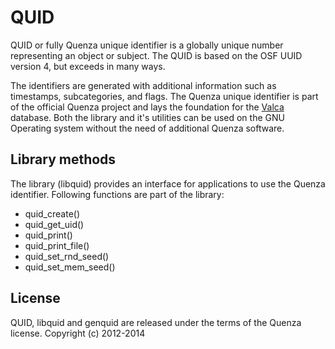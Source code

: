 QUID
====

QUID or fully Quenza unique identifier is a globally unique number representing an object
or subject. The QUID is based on the OSF UUID version 4, but exceeds in many ways.

The identifiers are generated with additional information such as timestamps, subcategories,
and flags. The Quenza unique identifier is part of the official Quenza project and lays
the foundation for the [Valca](https://github.com/yorickdewid/Valca) database. Both the
library and it's utilities can be used on the GNU Operating system without the need of
additional Quenza software.

Library methods
---------------

The library (libquid) provides an interface for applications to use the Quenza identifier.
Following functions are part of the library:
 * quid_create()
 * quid_get_uid()
 * quid_print()
 * quid_print_file()
 * quid_set_rnd_seed()
 * quid_set_mem_seed()

License
-------

QUID, libquid and genquid are released under the terms of the Quenza license.
Copyright (c) 2012-2014
